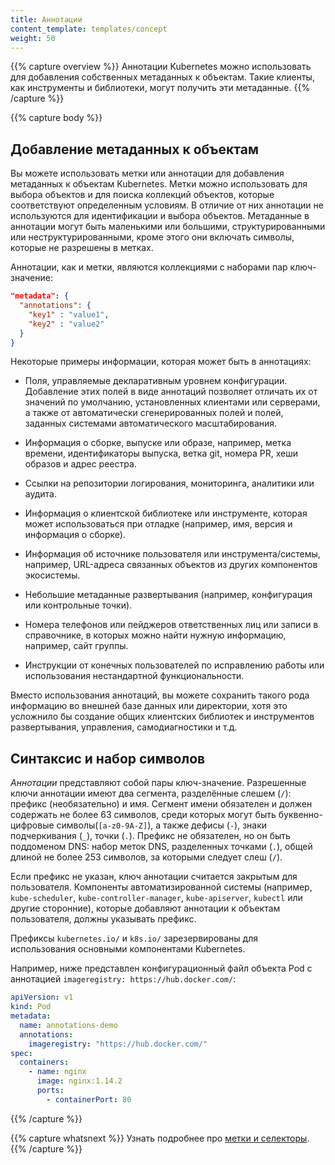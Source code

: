 ```yaml
---
title: Аннотации
content_template: templates/concept
weight: 50
---
```


{{% capture overview %}} Аннотации Kubernetes можно использовать для добавления
собственных метаданных к объектам. Такие клиенты, как инструменты и библиотеки,
могут получить эти метаданные. {{% /capture %}}

{{% capture body %}}

## Добавление метаданных к объектам

Вы можете использовать метки или аннотации для добавления метаданных к объектам
Kubernetes. Метки можно использовать для выбора объектов и для поиска коллекций
объектов, которые соответствуют определенным условиям. В отличие от них
аннотации не используются для идентификации и выбора объектов. Метаданные в
аннотации могут быть маленькими или большими, структурированными или
неструктурированными, кроме этого они включать символы, которые не разрешены в
метках.

Аннотации, как и метки, являются коллекциями с наборами пар ключ-значение:

```json
"metadata": {
  "annotations": {
    "key1" : "value1",
    "key2" : "value2"
  }
}
```

Некоторые примеры информации, которая может быть в аннотациях:

- Поля, управляемые декларативным уровнем конфигурации. Добавление этих полей в
  виде аннотаций позволяет отличать их от значений по умолчанию, установленных
  клиентами или серверами, а также от автоматически сгенерированных полей и
  полей, заданных системами автоматического масштабирования.

- Информация о сборке, выпуске или образе, например, метка времени,
  идентификаторы выпуска, ветка git, номера PR, хеши образов и адрес реестра.

- Ссылки на репозитории логирования, мониторинга, аналитики или аудита.

- Информация о клиентской библиотеке или инструменте, которая может
  использоваться при отладке (например, имя, версия и информация о сборке).

- Информация об источнике пользователя или инструмента/системы, например,
  URL-адреса связанных объектов из других компонентов экосистемы.

- Небольшие метаданные развертывания (например, конфигурация или контрольные
  точки).

- Номера телефонов или пейджеров ответственных лиц или записи в справочнике, в
  которых можно найти нужную информацию, например, сайт группы.

- Инструкции от конечных пользователей по исправлению работы или использования
  нестандартной функциональности.

Вместо использования аннотаций, вы можете сохранить такого рода информацию во
внешней базе данных или директории, хотя это усложнило бы создание общих
клиентских библиотек и инструментов развертывания, управления, самодиагностики и
т.д.

## Синтаксис и набор символов

_Аннотации_ представляют собой пары ключ-значение. Разрешенные ключи аннотации
имеют два сегмента, разделённые слешем (`/`): префикс (необязательно) и имя.
Сегмент имени обязателен и должен содержать не более 63 символов, среди которых
могут быть буквенно-цифровые символы(`[a-z0-9A-Z]`), а также дефисы (`-`), знаки
подчеркивания (`_`), точки (`.`). Префикс не обязателен, но он быть поддоменом
DNS: набор меток DNS, разделенных точками (`.`), общей длиной не более 253
символов, за которыми следует слеш (`/`).

Если префикс не указан, ключ аннотации считается закрытым для пользователя.
Компоненты автоматизированной системы (например, `kube-scheduler`,
`kube-controller-manager`, `kube-apiserver`, `kubectl` или другие сторонние),
которые добавляют аннотации к объектам пользователя, должны указывать префикс.

Префиксы `kubernetes.io/` и `k8s.io/` зарезервированы для использования
основными компонентами Kubernetes.

Например, ниже представлен конфигурационный файл объекта Pod с аннотацией
`imageregistry: https://hub.docker.com/`:

```yaml
apiVersion: v1
kind: Pod
metadata:
  name: annotations-demo
  annotations:
    imageregistry: "https://hub.docker.com/"
spec:
  containers:
    - name: nginx
      image: nginx:1.14.2
      ports:
        - containerPort: 80
```

{{% /capture %}}

{{% capture whatsnext %}} Узнать подробнее про
[метки и селекторы](/ru/docs/concepts/overview/working-with-objects/labels/).
{{% /capture %}}

